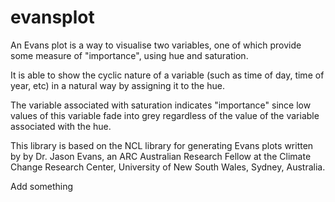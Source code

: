 # evansplot

An Evans plot is a way to visualise two variables, one of which provide some measure of "importance", using hue and saturation.

It is able to show the cyclic nature of a variable (such as time of day, time of year, etc) in a natural way by assigning it to the hue.

The variable associated with saturation indicates "importance" since low values of this variable fade into grey regardless of the value of the variable associated with the hue.

This library is based on the NCL library for generating Evans plots written by by Dr. Jason Evans, an ARC Australian Research Fellow at the Climate Change Research Center, University of New South Wales, Sydney, Australia.

Add something

